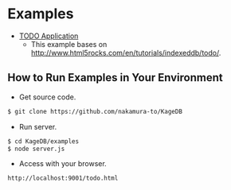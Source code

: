 Examples
========

- [TODO Application](http://nakamura-to.github.com/KageDB/examples/todo.html)
  - This example bases on http://www.html5rocks.com/en/tutorials/indexeddb/todo/.

## How to Run Examples in Your Environment

- Get source code.
```sh
$ git clone https://github.com/nakamura-to/KageDB
```

- Run server.
```sh
$ cd KageDB/examples
$ node server.js
```

- Access with your browser.
```
http://localhost:9001/todo.html
```

